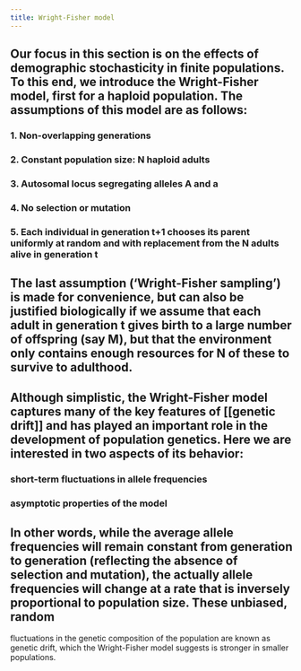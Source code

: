 ```yaml
---
title: Wright-Fisher model
---
```


## Our focus in this section is on the effects of demographic stochasticity in finite populations. To this end, we introduce the Wright-Fisher model, first for a haploid population. The assumptions of this model are as follows:
### 1. Non-overlapping generations

### 2. Constant population size: N haploid adults

### 3. Autosomal locus segregating alleles A and a

### 4. No selection or mutation

### 5. Each individual in generation t+1 chooses its parent uniformly at random and with replacement from the N adults alive in generation t

## 

## The last assumption (‘Wright-Fisher sampling’) is made for convenience, but can also be justified biologically if we assume that each adult in generation t gives birth to a large number of offspring (say M), but that the environment only contains enough resources for N of these to survive to adulthood.

## 

## Although simplistic, the Wright-Fisher model captures many of the key features of [[genetic drift]] and has played an important role in the development of population genetics. Here we are interested in two aspects of its behavior:
### short-term fluctuations in allele frequencies

### asymptotic properties of the model

## 

## In other words, while the average allele frequencies will remain constant from generation to generation (reflecting the absence of selection and mutation), the actually allele frequencies will change at a rate that is inversely proportional to population size. These unbiased, random
fluctuations in the genetic composition of the population are known as genetic drift, which the Wright-Fisher model suggests is stronger in smaller populations.
